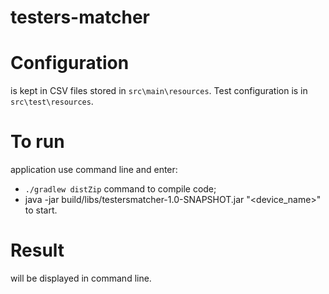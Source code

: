 # testers-matcher

# Configuration
  is kept in CSV files stored in `src\main\resources`. Test configuration is in `src\test\resources`.
# To run 
  application use command line and enter:
- `./gradlew distZip` command to compile code;
- java -jar build/libs/testersmatcher-1.0-SNAPSHOT.jar <country> "<device_name>" to start.
# Result
  will be displayed in command line.
